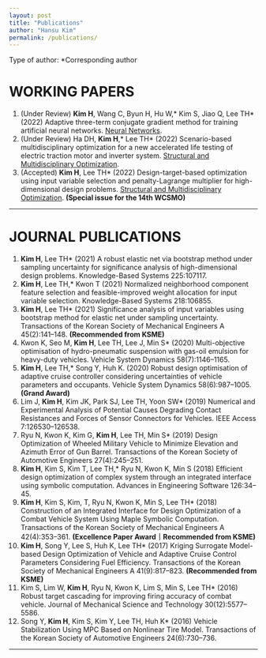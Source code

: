 ```yaml
---
layout: post
title: "Publications"
author: "Hansu Kim"
permalink: /publications/
---
```

   
Type of author: *Corresponding author
   
# WORKING PAPERS   
1. (Under Review) **Kim H**, Wang C, Byun H, Hu W,* Kim S, Jiao Q, Lee TH* (2022) Adaptive three-term conjugate gradient method for training artificial neural networks. [Neural Networks](https://www.sciencedirect.com/journal/neural-networks).
2.	(Under Review) Ha DH, **Kim H**,* Lee TH* (2022) Scenario-based multidisciplinary optimization for a new accelerated life testing of electric traction motor and inverter system. [Structural and Multidisciplinary Optimization](https://www.springer.com/journal/158).
3.	(Accepted) **Kim H**, Lee TH* (2022) Design-target-based optimization using input variable selection and penalty-Lagrange multiplier for high-dimensional design problems. [Structural and Multidisciplinary Optimization](https://www.springer.com/journal/158). **(Special issue for the 14th WCSMO)**
   
***
   
# JOURNAL PUBLICATIONS   
1. **Kim H**, Lee TH* (2021) A robust elastic net via bootstrap method under sampling uncertainty for significance analysis of high-dimensional design problems. Knowledge-Based Systems 225:107117.
2. **Kim H**, Lee TH,* Kwon T (2021) Normalized neighborhood component feature selection and feasible-improved weight allocation for input variable selection. Knowledge-Based Systems 218:106855.
3. **Kim H**, Lee TH* (2021) Significance analysis of input variables using bootstrap method for elastic net under sampling uncertainty. Transactions of the Korean Society of Mechanical Engineers A 45(2):141–148. **(Recommended from KSME)**
4. Kwon K, Seo M, **Kim H**, Lee TH, Lee J, Min S* (2020) Multi-objective optimisation of hydro-pneumatic suspension with gas-oil emulsion for heavy-duty vehicles. Vehicle System Dynamics 58(7):1146–1165.
5. **Kim H**, Lee TH,* Song Y, Huh K. (2020) Robust design optimisation of adaptive cruise controller considering uncertainties of vehicle parameters and occupants. Vehicle System Dynamics 58(6):987–1005. **(Grand Award)**
6. Lim J, **Kim H**, Kim JK, Park SJ, Lee TH, Yoon SW* (2019) Numerical and Experimental Analysis of Potential Causes Degrading Contact Resistances and Forces of Sensor Connectors for Vehicles. IEEE Access 7:126530–126538.
7. Ryu N, Kwon K, Kim G, **Kim H**, Lee TH, Min S* (2019) Design Optimization of Wheeled Military Vehicle to Minimize Elevation and Azimuth Error of Gun Barrel. Transactions of the Korean Society of Automotive Engineers 27(4):245–251.
8. **Kim H**, Kim S, Kim T, Lee TH,* Ryu N, Kwon K, Min S (2018) Efficient design optimization of complex system through an integrated interface using symbolic computation. Advances in Engineering Software 126:34–45.
9. **Kim H**, Kim S, Kim, T, Ryu N, Kwon K, Min S, Lee TH* (2018) Construction of an Integrated Interface for Design Optimization of a Combat Vehicle System Using Maple Symbolic Computation. Transactions of the Korean Society of Mechanical Engineers A 42(4):353–361. **(Excellence Paper Award｜Recommended from KSME)**
10. **Kim H**, Song Y, Lee S, Huh K, Lee TH* (2017) Kriging Surrogate Model-based Design Optimization of Vehicle and Adaptive Cruise Control Parameters Considering Fuel Efficiency. Transactions of the Korean Society of Mechanical Engineers A 41(9):817–823. **(Recommended from KSME)**
11. Kim S, Lim W, **Kim H**, Ryu N, Kwon K, Lim S, Min S, Lee TH* (2016) Robust target cascading for improving firing accuracy of combat vehicle. Journal of Mechanical Science and Technology 30(12):5577–5586.
12. Song Y, **Kim H**, Kim S, Kim Y, Lee TH, Huh K* (2016) Vehicle Stabilization Using MPC Based on Nonlinear Tire Model. Transactions of the Korean Society of Automotive Engineers 24(6):730–736.
   
***
   
